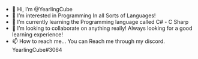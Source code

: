 - 👋 Hi, I’m @YearlingCube
- 👀 I’m interested in Programming In all Sorts of Languages!
- 🌱 I’m currently learning the Programming language called C# - C Sharp
- 💞️ I’m looking to collaborate on anything really! Always looking for a good learning experience!
- 📫 How to reach me... You can Reach me through my discord. YearlingCube#3064

<!---
YearlingCube/YearlingCube is a ✨ special ✨ repository because its `README.md` (this file) appears on your GitHub profile.
You can click the Preview link to take a look at your changes.
--->
